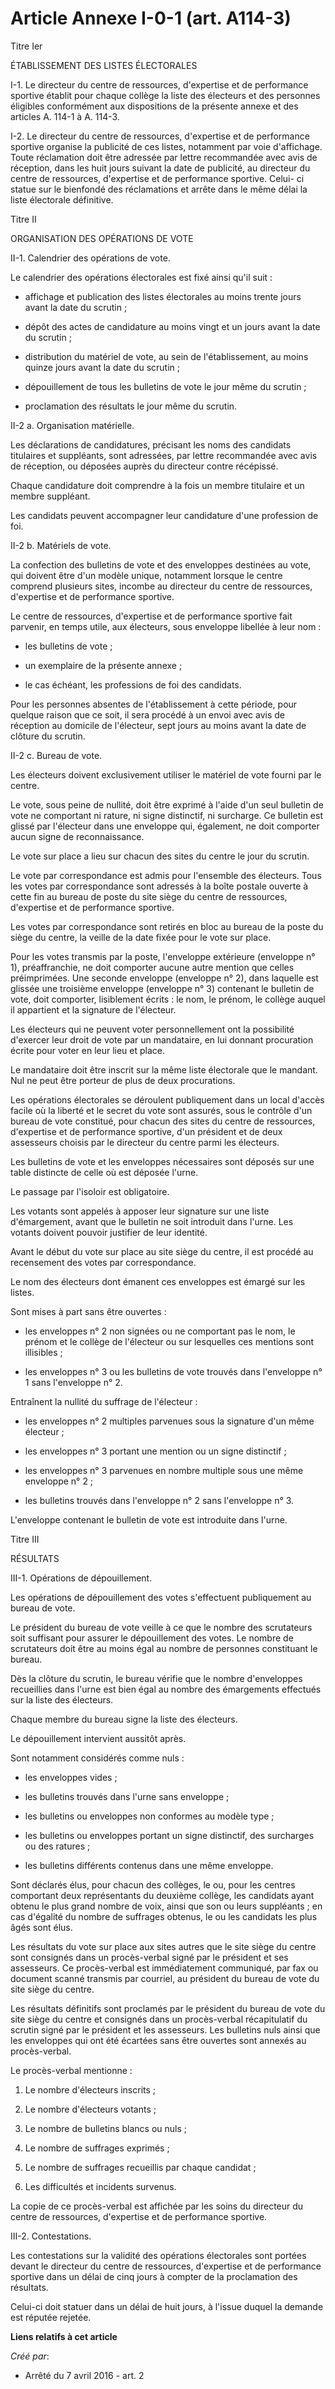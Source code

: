 # Article Annexe I-0-1 (art. A114-3)

Titre Ier 

ÉTABLISSEMENT DES LISTES ÉLECTORALES 

I-1. Le directeur du centre de ressources, d'expertise et de performance sportive établit pour chaque collège la liste des
électeurs et des personnes éligibles conformément aux dispositions de la présente annexe et des articles A. 114-1 à A.
114-3. 

I-2. Le directeur du centre de ressources, d'expertise et de performance sportive organise la publicité de ces listes,
notamment par voie d'affichage. Toute réclamation doit être adressée par lettre recommandée avec avis de réception, dans les
huit jours suivant la date de publicité, au directeur du centre de ressources, d'expertise et de performance sportive. Celui-
ci statue sur le bienfondé des réclamations et arrête dans le même délai la liste électorale définitive. 

Titre II 

ORGANISATION DES OPÉRATIONS DE VOTE 

II-1. Calendrier des opérations de vote. 

Le calendrier des opérations électorales est fixé ainsi qu'il suit : 

- affichage et publication des listes électorales au moins trente jours avant la date du scrutin ; 

- dépôt des actes de candidature au moins vingt et un jours avant la date du scrutin ; 

- distribution du matériel de vote, au sein de l'établissement, au moins quinze jours avant la date du scrutin ; 

- dépouillement de tous les bulletins de vote le jour même du scrutin ; 

- proclamation des résultats le jour même du scrutin. 

II-2 a. Organisation matérielle. 

Les déclarations de candidatures, précisant les noms des candidats titulaires et suppléants, sont adressées, par lettre
recommandée avec avis de réception, ou déposées auprès du directeur contre récépissé. 

Chaque candidature doit comprendre à la fois un membre titulaire et un membre suppléant. 

Les candidats peuvent accompagner leur candidature d'une profession de foi. 

II-2 b. Matériels de vote. 

La confection des bulletins de vote et des enveloppes destinées au vote, qui doivent être d'un modèle unique, notamment
lorsque le centre comprend plusieurs sites, incombe au directeur du centre de ressources, d'expertise et de performance
sportive. 

Le centre de ressources, d'expertise et de performance sportive fait parvenir, en temps utile, aux électeurs, sous enveloppe
libellée à leur nom : 

- les bulletins de vote ; 

- un exemplaire de la présente annexe ; 

- le cas échéant, les professions de foi des candidats. 

Pour les personnes absentes de l'établissement à cette période, pour quelque raison que ce soit, il sera procédé à un envoi
avec avis de réception au domicile de l'électeur, sept jours au moins avant la date de clôture du scrutin. 

II-2 c. Bureau de vote. 

Les électeurs doivent exclusivement utiliser le matériel de vote fourni par le centre. 

Le vote, sous peine de nullité, doit être exprimé à l'aide d'un seul bulletin de vote ne comportant ni rature, ni signe
distinctif, ni surcharge. Ce bulletin est glissé par l'électeur dans une enveloppe qui, également, ne doit comporter aucun
signe de reconnaissance. 

Le vote sur place a lieu sur chacun des sites du centre le jour du scrutin. 

Le vote par correspondance est admis pour l'ensemble des électeurs. Tous les votes par correspondance sont adressés à la
boîte postale ouverte à cette fin au bureau de poste du site siège du centre de ressources, d'expertise et de performance
sportive. 

Les votes par correspondance sont retirés en bloc au bureau de la poste du siège du centre, la veille de la date fixée pour
le vote sur place. 

Pour les votes transmis par la poste, l'enveloppe extérieure (enveloppe n° 1), préaffranchie, ne doit comporter aucune autre
mention que celles préimprimées. Une seconde enveloppe (enveloppe n° 2), dans laquelle est glissée une troisième enveloppe
(enveloppe n° 3) contenant le bulletin de vote, doit comporter, lisiblement écrits : le nom, le prénom, le collège auquel il
appartient et la signature de l'électeur. 

Les électeurs qui ne peuvent voter personnellement ont la possibilité d'exercer leur droit de vote par un mandataire, en lui
donnant procuration écrite pour voter en leur lieu et place. 

Le mandataire doit être inscrit sur la même liste électorale que le mandant. Nul ne peut être porteur de plus de deux
procurations. 

Les opérations électorales se déroulent publiquement dans un local d'accès facile où la liberté et le secret du vote sont
assurés, sous le contrôle d'un bureau de vote constitué, pour chacun des sites du centre de ressources, d'expertise et de
performance sportive, d'un président et de deux assesseurs choisis par le directeur du centre parmi les électeurs. 

Les bulletins de vote et les enveloppes nécessaires sont déposés sur une table distincte de celle où est déposée l'urne. 

Le passage par l'isoloir est obligatoire. 

Les votants sont appelés à apposer leur signature sur une liste d'émargement, avant que le bulletin ne soit introduit dans
l'urne. Les votants doivent pouvoir justifier de leur identité. 

Avant le début du vote sur place au site siège du centre, il est procédé au recensement des votes par correspondance. 

Le nom des électeurs dont émanent ces enveloppes est émargé sur les listes. 

Sont mises à part sans être ouvertes : 

- les enveloppes n° 2 non signées ou ne comportant pas le nom, le prénom et le collège de l'électeur ou sur lesquelles ces
mentions sont illisibles ; 

- les enveloppes n° 3 ou les bulletins de vote trouvés dans l'enveloppe n° 1 sans l'enveloppe n° 2. 

Entraînent la nullité du suffrage de l'électeur : 

- les enveloppes n° 2 multiples parvenues sous la signature d'un même électeur ; 

- les enveloppes n° 3 portant une mention ou un signe distinctif ; 

- les enveloppes n° 3 parvenues en nombre multiple sous une même enveloppe n° 2 ; 

- les bulletins trouvés dans l'enveloppe n° 2 sans l'enveloppe n° 3. 

L'enveloppe contenant le bulletin de vote est introduite dans l'urne. 

Titre III 

RÉSULTATS 

III-1. Opérations de dépouillement. 

Les opérations de dépouillement des votes s'effectuent publiquement au bureau de vote. 

Le président du bureau de vote veille à ce que le nombre des scrutateurs soit suffisant pour assurer le dépouillement des
votes. Le nombre de scrutateurs doit être au moins égal au nombre de personnes constituant le bureau. 

Dès la clôture du scrutin, le bureau vérifie que le nombre d'enveloppes recueillies dans l'urne est bien égal au nombre des
émargements effectués sur la liste des électeurs. 

Chaque membre du bureau signe la liste des électeurs. 

Le dépouillement intervient aussitôt après. 

Sont notamment considérés comme nuls : 

- les enveloppes vides ; 

- les bulletins trouvés dans l'urne sans enveloppe ; 

- les bulletins ou enveloppes non conformes au modèle type ; 

- les bulletins ou enveloppes portant un signe distinctif, des surcharges ou des ratures ; 

- les bulletins différents contenus dans une même enveloppe. 

Sont déclarés élus, pour chacun des collèges, le ou, pour les centres comportant deux représentants du deuxième collège, les
candidats ayant obtenu le plus grand nombre de voix, ainsi que son ou leurs suppléants ; en cas d'égalité du nombre de
suffrages obtenus, le ou les candidats les plus âgés sont élus. 

Les résultats du vote sur place aux sites autres que le site siège du centre sont consignés dans un procès-verbal signé par
le président et ses assesseurs. Ce procès-verbal est immédiatement communiqué, par fax ou document scanné transmis par
courriel, au président du bureau de vote du site siège du centre. 

Les résultats définitifs sont proclamés par le président du bureau de vote du site siège du centre et consignés dans un
procès-verbal récapitulatif du scrutin signé par le président et les assesseurs. Les bulletins nuls ainsi que les enveloppes
qui ont été écartées sans être ouvertes sont annexés au procès-verbal. 

Le procès-verbal mentionne : 

1. Le nombre d'électeurs inscrits ; 

2. Le nombre d'électeurs votants ; 

3. Le nombre de bulletins blancs ou nuls ; 

4. Le nombre de suffrages exprimés ; 

5. Le nombre de suffrages recueillis par chaque candidat ; 

6. Les difficultés et incidents survenus. 

La copie de ce procès-verbal est affichée par les soins du directeur du centre de ressources, d'expertise et de performance
sportive. 

III-2. Contestations. 

Les contestations sur la validité des opérations électorales sont portées devant le directeur du centre de ressources,
d'expertise et de performance sportive dans un délai de cinq jours à compter de la proclamation des résultats. 

Celui-ci doit statuer dans un délai de huit jours, à l'issue duquel la demande est réputée rejetée.

**Liens relatifs à cet article**

_Créé par_:

  - Arrêté du 7 avril 2016 - art. 2
